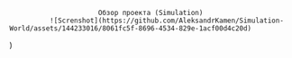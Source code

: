                           Обзор проекта (Simulation)
	          ![Screnshot](https://github.com/AleksandrKamen/Simulation-World/assets/144233016/8061fc5f-8696-4534-829e-1acf00d4c20d)

)
